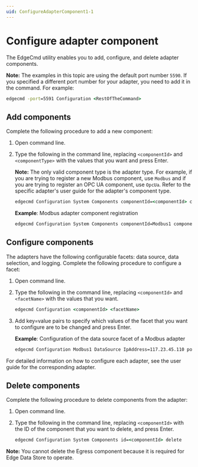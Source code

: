 ```yaml
---
uid: ConfigureAdapterComponent1-1
---
```


# Configure adapter component

The EdgeCmd utility enables you to add, configure, and delete adapter components.

**Note:** The examples in this topic are using the default port number `5590`. If you specified a different port number for your adapter, you need to add it in the command. For example:

```cmd
edgecmd -port=5591 Configuration <RestOfTheCommand>
```

## Add components

Complete the following procedure to add a new component:

1. Open command line.
2. Type the following in the command line, replacing `<componentId>` and `<componentType>` with the values that you want and press Enter.

	**Note:** The only valid component type is the adapter type. For example, if you are trying to register a new Modbus component, use `Modbus` and if you are trying to register an OPC UA component, use `OpcUa`. Refer to the specific adapter's user guide for the adapter's component type.

	```cmd
	edgecmd Configuration System Components componentId=<componentId> componentType=<componentType>
	```

	**Example**: Modbus adapter component registration

	```cmd
	edgecmd Configuration System Components componentId=Modbus1 componentType=Modbus
	```

## Configure components

The adapters have the following configurable facets: data source, data selection, and logging. Complete the following procedure to configure a facet:

1. Open command line.
2. Type the following in the command line, replacing `<componentId>` and `<facetName>` with the values that you want.

	```cmd
	edgecmd Configuration <componentId> <facetName>
	```

3. Add key=value pairs to specify which values of the facet that you want to configure are to be changed and press Enter.

	**Example**: Configuration of the data source facet of a Modbus adapter

	```cmd
	edgecmd Configuration Modbus1 DataSource IpAddress=117.23.45.110 port=502 ConnectTimeout=15000 StreamIdPrefix="DataSource1"
	```

For detailed information on how to configure each adapter, see the user guide for the corresponding adapter.

## Delete components

Complete the following procedure to delete components from the adapter:

1. Open command line.
2. Type the following in the command line, replacing `<componentId>` with the ID of the component that you want to delete, and press Enter.

	```cmd
	edgecmd Configuration System Components id=<componentId> delete
	```

**Note:** You cannot delete the Egress component because it is required for Edge Data Store to operate.

